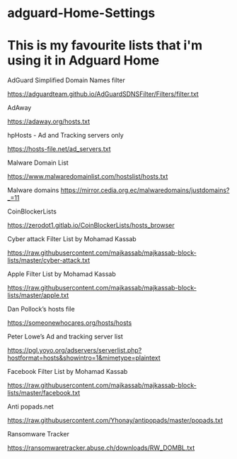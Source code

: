 # adguard-Home-Settings

# This is my favourite lists that i'm using it in Adguard Home  

AdGuard Simplified Domain Names filter

https://adguardteam.github.io/AdGuardSDNSFilter/Filters/filter.txt

AdAway

https://adaway.org/hosts.txt


hpHosts - Ad and Tracking servers only

https://hosts-file.net/ad_servers.txt

Malware Domain List

https://www.malwaredomainlist.com/hostslist/hosts.txt

Malware domains
https://mirror.cedia.org.ec/malwaredomains/justdomains?_=11


CoinBlockerLists

https://zerodot1.gitlab.io/CoinBlockerLists/hosts_browser

Cyber attack Filter List by Mohamad Kassab

https://raw.githubusercontent.com/majkassab/majkassab-block-lists/master/cyber-attack.txt

Apple Filter List by Mohamad Kassab

https://raw.githubusercontent.com/majkassab/majkassab-block-lists/master/apple.txt

Dan Pollock’s hosts file

https://someonewhocares.org/hosts/hosts

Peter Lowe’s Ad and tracking server list

https://pgl.yoyo.org/adservers/serverlist.php?hostformat=hosts&showintro=1&mimetype=plaintext

Facebook Filter List by Mohamad Kassab

https://raw.githubusercontent.com/majkassab/majkassab-block-lists/master/facebook.txt

Anti popads.net

https://raw.githubusercontent.com/Yhonay/antipopads/master/popads.txt

Ransomware Tracker

https://ransomwaretracker.abuse.ch/downloads/RW_DOMBL.txt
